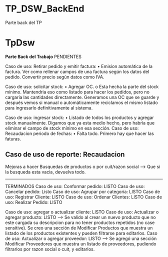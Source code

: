# TP_DSW_BackEnd
Parte back del TP

# TpDsw

**Parte Back del Trabajo**
PENDIENTES

Caso de uso: Retirar pedido y emitir factura:
•	Emision automática de la factura. Ver como rellenar campos de una factura según los datos del pedido. Convertir precio según datos como IVA.

Caso de uso: solicitar stock:
•	Agregar OC.
o	Esta hecha la parte del stock mínimo. Mantendria eso como listado para hacer los pedidos, pero no cargaría las cantidades directamente. Generamos una OC que se guarde y después vemos si manual o automáticamente reciclamos el mismo listado para ingresarlo definitivamente al sistema.

Caso de uso: ingresar stock:
•	Listado de todos los productos y agregar stock manualmente. Digamos que ya esta medio hecho, pero habría que eliminar el campo de stock mínimo en esa sección. 
Caso de uso: Recaudacion periodo de fechas:
•	Falta todo. Primero hay que hacer las faturas.

Caso de uso de reporte: Recaudacion
---------------

Mejoras a hacer
Busquedas de productos o por cuit/razon social --> Que si la busqueda esta vacia, devuelva todo.

--------------

TERMINADOS
Caso de uso: Conformar pedido: LISTO
Caso de uso: Cancelar pedido: Listo 
Caso de uso: Agrupar por categoría: LISTO
Caso de uso: Registrar Cliente: LISTO
Caso de uso: Ordenar Clientes: LISTO
Caso de uso: Realizar Pedido: LISTO

Caso de uso: agregar o actualizar cliente: LISTO
Caso de uso: Actualizar o agregar producto: LISTO --> Se valido al crear un nuevo producto que no este cargada su descripcion para no tener productos repetidos (no case sensitive). Se creo una sección de Modificar Productos que muestra un listado de los productos existentes y pueden filtrarse para editarlos.
Caso de uso: Actualizar o agregar proveedor: LISTO --> Se agregó una sección Modificar Proveedores que muestra un listado de proveedores, pudiendo filtrarlos por razon social o cuit, y editarlos.
